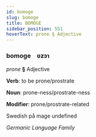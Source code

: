 ```yaml
---
id: bomoge
slug: bomoge
title: BOMOGE
sidebar_position: 551
hoverText: prone § Adjective
---
```


### bomoge&emsp;<span kind="abugida">ʋƶꜿɿ</span>

*prone* **§** Adjective

**Verb**: to be prone/prostrate

**Noun**: prone-ness/prostrate-ness

**Modifier**: prone/prostrate-related

Swedish på mage undefined

*Germanic Language Family*
